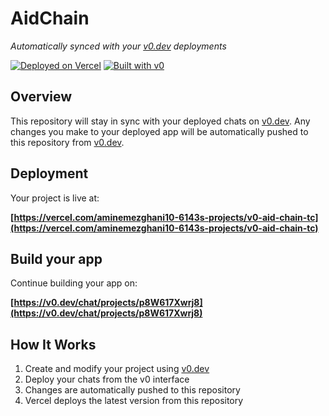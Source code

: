 # AidChain

*Automatically synced with your [v0.dev](https://v0.dev) deployments*

[![Deployed on Vercel](https://img.shields.io/badge/Deployed%20on-Vercel-black?style=for-the-badge&logo=vercel)](https://vercel.com/aminemezghani10-6143s-projects/v0-aid-chain-tc)
[![Built with v0](https://img.shields.io/badge/Built%20with-v0.dev-black?style=for-the-badge)](https://v0.dev/chat/projects/p8W617Xwrj8)

## Overview

This repository will stay in sync with your deployed chats on [v0.dev](https://v0.dev).
Any changes you make to your deployed app will be automatically pushed to this repository from [v0.dev](https://v0.dev).

## Deployment

Your project is live at:

**[https://vercel.com/aminemezghani10-6143s-projects/v0-aid-chain-tc](https://vercel.com/aminemezghani10-6143s-projects/v0-aid-chain-tc)**

## Build your app

Continue building your app on:

**[https://v0.dev/chat/projects/p8W617Xwrj8](https://v0.dev/chat/projects/p8W617Xwrj8)**

## How It Works

1. Create and modify your project using [v0.dev](https://v0.dev)
2. Deploy your chats from the v0 interface
3. Changes are automatically pushed to this repository
4. Vercel deploys the latest version from this repository